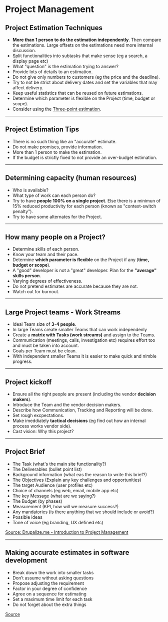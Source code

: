 # Project Management

## Project Estimation Techniques

- **More than 1 person to do the estimation independently**. Then compare the estimations. Large offsets on the estimations need more internal discussion.
- Split functionalities into subtasks that make sense (eg a search, a display page etc)
- What "question" is the estimation trying to answer?
- Provide lots of details to an estimation.
- Do not give only numbers to customers (eg the price and the deadline).
- Try to not be strict about delivery dates and set the variables that may affect delivery.
- Keep useful statistics that can be reused on future estimations.
- Determine which parameter is flexible on the Project (time, budget or scope).
- Consider using the [Three-point estimation](https://en.wikipedia.org/wiki/Three-point_estimation).

---

## Project Estimation Tips

- There is no such thing like an "accurate" estimate.
- Do not make promises, provide information.
- More than 1 person to make the estimation.
- If the budget is strictly fixed to not provide an over-budget estimation.

---

## Determining capacity (human resources)

- Who is available?
- What type of work can each person do?
- Try to have **people 100% on a single project**. Else there is a minimun of 15% reduced productivity for each person (known as "context-switch penalty").
- Try to have some alternates for the Project.

---

## How many people on a Project?

- Determine skills of each person.
- Know your team and their pace.
- Determine **which parameter is flexible** on the Project if any (**time, budget or scope**).
- A "good" developer is not a "great" developer. Plan for the **"average" skills person**.
- Varying degrees of effectiveness.
- Do not pretend estimates are accurate because they are not.
- Watch out for burnout.

---

## Large Project teams - Work Streams

- Ideal Team size of **3-4 people**.
- In large Teams create smaller Teams that can work independenly
- Create a **matrix with Tasks (work streams)** and assign to the Teams.
- Communication (meetings, calls, investigation etc) requires effort too and must be taken into account.
- Goals per Team must be clean.
- With independent smaller Teams it is easier to make quick and nimble progress.

---

## Project kickoff

- Ensure all the right people are present (including the vendor **decision makers**).
- Introduce the Team and the vendor decision makers.
- Describe how Communication, Tracking and Reporting will be done.
- Set rough excpectations.
- Make imeddiately **tactical decisions** (eg find out how an internal process works vendor side).
- Cast vision: Why this project?

---

## Project Brief

- The Task (what's the main site functionality?)
- The Deliverables (bullet point list)
- Background information (what eas the reason to write this brief?)
- The Objectives (Explain any key challenges and opportunities)
- The target Audience (user profiles etc)
- Choice of channels (eg web, email, mobile app etc)
- The key Message (what are we saying?)
- The Budget (by phases)
- Measurement (KPI, how will we measure success?)
- Any mandatories (is there anything that we should include or avoid?)
- Possible ideas
- Tone of voice (eg branding, UX defined etc)


[Source: Drupalize.me - Introduction to Project Management](https://drupalize.me/series/introduction-project-management)

---

## Making accurate estimates in software development
- Break down the work into smaller tasks
- Don’t assume without asking questions
- Propose adjusting the requirement
- Factor in your degree of confidence
- Agree on a sequence for estimating
- Set a maximum time limit for each task
- Do not forget about the extra things

[Source](https://www.agiledrop.com/blog/making-accurate-estimates-software-development)
